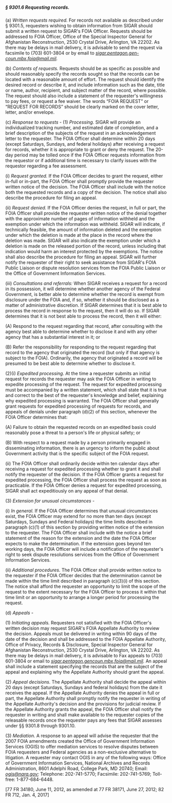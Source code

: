 ##### § 9301.6 Requesting records. #####

(a) *Written requests required.* For records not available as described under § 9301.5, requesters wishing to obtain information from SIGAR should submit a written request to SIGAR's FOIA Officer. Requests should be addressed to FOIA Officer, Office of the Special Inspector General for Afghanistan Reconstruction, 2530 Crystal Drive, Arlington, VA 22202. As there may be delays in mail delivery, it is advisable to send the request via facsimile to (703) 601-3804 or by email to *sigar.pentagon.gen-coun.mbx.foia@mail.mil.*

(b) *Contents of requests.* Requests should be as specific as possible and should reasonably specify the records sought so that the records can be located with a reasonable amount of effort. The request should identify the desired record or describe it, and include information such as the date, title or name, author, recipient, and subject matter of the record, where possible. The request should also include a statement of the requester's willingness to pay fees, or request a fee waiver. The words “FOIA REQUEST” or “REQUEST FOR RECORDS” should be clearly marked on the cover letter, letter, and/or envelope.

(c) *Response to requests* - (1) *Processing.* SIGAR will provide an individualized tracking number, and estimated date of completion, and a brief description of the subjects of the request in an acknowledgement letter to the requester. The FOIA Officer shall determine within 20 days (except Saturdays, Sundays, and federal holidays) after receiving a request for records, whether it is appropriate to grant or deny the request. The 20-day period may be tolled once if the FOIA Officer requests information from the requestor or if additional time is necessary to clarify issues with the requestor regarding a fee assessment.

(i) *Request granted.* If the FOIA Officer decides to grant the request, either in-full or in-part, the FOIA Officer shall promptly provide the requester written notice of the decision. The FOIA Officer shall include with the notice both the requested records and a copy of the decision. The notice shall also describe the procedure for filing an appeal.

(ii) *Request denied.* If the FOIA Officer denies the request, in full or part, the FOIA Officer shall provide the requester written notice of the denial together with the approximate number of pages of information withheld and the exemption under which the information was withheld. SIGAR will indicate, if technically feasible, the amount of information deleted and the exemption under which the deletion is made at the place in the record where the deletion was made. SIGAR will also indicate the exemption under which a deletion is made on the released portion of the record, unless including that indication would harm an interest protected by the exemptions. The notice shall also describe the procedure for filing an appeal. SIGAR will further notify the requester of their right to seek assistance from SIGAR's FOIA Public Liaison or dispute resolution services from the FOIA Public Liaison or the Office of Government Information Services.

(iii) *Consultations and referrals:* When SIGAR receives a request for a record in its possession, it will determine whether another agency of the Federal Government, is better able to determine whether the record is exempt from disclosure under the FOIA and, if so, whether it should be disclosed as a matter of administrative discretion. If SIGAR determines that it is best able to process the record in response to the request, then it will do so. If SIGAR determines that it is not best able to process the record, then it will either:

(A) Respond to the request regarding that record, after consulting with the agency best able to determine whether to disclose it and with any other agency that has a substantial interest in it; or

(B) Refer the responsibility for responding to the request regarding that record to the agency that originated the record (but only if that agency is subject to the FOIA). Ordinarily, the agency that originated a record will be presumed to be best able to determine whether to disclose it.

(2)(i) *Expedited processing.* At the time a requester submits an initial request for records the requester may ask the FOIA Officer in writing to expedite processing of the request. The request for expedited processing must be accompanied by a written statement, which shall state that it is true and correct to the best of the requester's knowledge and belief, explaining why expedited processing is warranted. The FOIA Officer shall generally grant requests for expedited processing of requests for records, and appeals of denials under paragraph (d)(2) of this section, whenever the FOIA Officer determines that:

(A) Failure to obtain the requested records on an expedited basis could reasonably pose a threat to a person's life or physical safety; or

(B) With respect to a request made by a person primarily engaged in disseminating information, there is an urgency to inform the public about Government activity that is the specific subject of the FOIA request.

(ii) The FOIA Officer shall ordinarily decide within ten calendar days after receiving a request for expedited processing whether to grant it and shall notify the requester of the decision. If the FOIA Officer grants a request for expedited processing, the FOIA Officer shall process the request as soon as practicable. If the FOIA Officer denies a request for expedited processing, SIGAR shall act expeditiously on any appeal of that denial.

(3) *Extension for unusual circumstances* -

(i) *In general.* If the FOIA Officer determines that unusual circumstances exist, the FOIA Officer may extend for no more than ten days (except Saturdays, Sundays and Federal holidays) the time limits described in paragraph (c)(1) of this section by providing written notice of the extension to the requester. The FOIA Officer shall include with the notice a brief statement of the reason for the extension and the date the FOIA Officer expects to make the determination. If the extension goes beyond ten working days, the FOIA Officer will include a notification of the requester's right to seek dispute resolutions services from the Office of Government Information Services.

(ii) *Additional procedures.* The FOIA Officer shall provide written notice to the requester if the FOIA Officer decides that the determination cannot be made within the time limit described in paragraph (c)(3)(i) of this section. The notice shall afford the requester an opportunity to limit the scope of the request to the extent necessary for the FOIA Officer to process it within that time limit or an opportunity to arrange a longer period for processing the request.

(d) *Appeals* -

(1) *Initiating appeals.* Requesters not satisfied with the FOIA Officer's written decision may request SIGAR's FOIA Appellate Authority to review the decision. Appeals must be delivered in writing within 90 days of the date of the decision and shall be addressed to the FOIA Appellate Authority, Office of Privacy, Records & Disclosure, Special Inspector General for Afghanistan Reconstruction, 2530 Crystal Drive, Arlington, VA 22202. As there may be delays in mail delivery, it is advisable to Fax appeals to (703) 601-3804 or email to *sigar.pentagon.gencoun.mbx.foia@mail.mil.* An appeal shall include a statement specifying the records that are the subject of the appeal and explaining why the Appellate Authority should grant the appeal.

(2) *Appeal decisions.* The Appellate Authority shall decide the appeal within 20 days (except Saturdays, Sundays and federal holidays) from the date it receives the appeal. If the Appellate Authority denies the appeal in full or part, the Appellate Authority shall promptly notify the requester in writing of the Appellate Authority's decision and the provisions for judicial review. If the Appellate Authority grants the appeal, the FOIA Officer shall notify the requester in writing and shall make available to the requester copies of the releasable records once the requester pays any fees that SIGAR assesses under §§ 9301.8 through 9301.10.

(3) *Mediation.* A response to an appeal will advise the requester that the 2007 FOIA amendments created the Office of Government Information Services (OGIS) to offer mediation services to resolve disputes between FOIA requesters and Federal agencies as a non-exclusive alternative to litigation. A requester may contact OGIS in any of the following ways: Office of Government Information Services, National Archives and Records Administration, 8601 Adelphi Road, College Park, MD 20740; Email: *ogis@nara.gov;* Telephone: 202-741-5770; Facsimile: 202-741-5769; Toll-free: 1-877-684-6448.

[77 FR 34180, June 11, 2012, as amended at 77 FR 38171, June 27, 2012; 82 FR 712, Jan. 4, 2017]